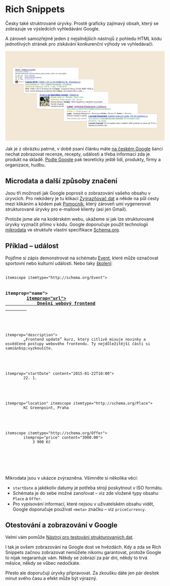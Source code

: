 # Rich Snippets

Česky také struktrované úryvky. Prostě graficky zajímavý obsah, který se zobrazuje ve výsledcích vyhledávání Google.

A zároveň samozřejmě jeden z nejsilnějších nástrojů z pohledu HTML kódu jednotlivých stránek pro získávání konkurenční výhody ve vyhledávači.

![Rich Snippets dostupné na českém Google](dist/images/original/rich-snippets.jpg)

Jak je z obrázku patrné, v době psaní článku máte [na českém Google](https://www.facebook.com/media/set/?set=a.384585593913.164660.250810683913&type=1) šanci nechat zobrazovat recenze, recepty, události a třeba informaci zda je produkt na skladě.
[Podle Google](https://support.google.com/webmasters/answer/99170?hl=cs) pak teoreticky ještě lidi, produkty, firmy a organizace, hudbu.

## Microdata a další způsoby značení

Jsou tři možnosti jak Google poprosit o zobrazování vašeho obsahu v úryvcích. Pro nekódery je tu klikací [Zvýrazňovač dat](https://support.google.com/webmasters/answer/2692911) a někde na půl cesty mezi klikáním a kódem pak [Pomocník](https://www.google.com/webmasters/markup-helper/), který zároveň umí vygenerovat strukturované úryvky pro e-mailové klienty (asi jen Gmail).

Protože jsme ale na kodérském webu, ukážeme si jak lze strukturované úryvky vyznačit přímo v kódu. Google doporučuje použít technologii [mikrodata](http://www.w3.org/TR/microdata/) ve struktuře vlastní specifikace [Schema.org](http://schema.org).

## Příklad – událost

Pojďme si zápis demonstrovat na schématu [Event](http://schema.org/Event), které může označovat sportovní nebo kulturní události. Nebo taky [školení](http://www.vzhurudolu.cz/kurzy):

<pre><code class="language-html">
<div <strong>itemscope itemtype=&quot;http://schema.org/Event&quot;</strong>>
    <h3 <strong>itemprop=&quot;name&quot;</strong>>
        <a href=&quot;/kurzy/webovy-frontend&quot; <strong>itemprop=&quot;url&quot;</strong>>
            Dne&scaron;n&iacute; webov&yacute; frontend
        </a>
    </h3>
    <p <strong>itemprop=&quot;description&quot;</strong>>
        &bdquo;Frontend update&rdquo; kurz, kter&yacute; citliv&#x11b; mixuje novinky a osv&#x11b;d&#x10d;en&eacute; postupy webov&eacute;ho frontendu. Ty nejd&#x16f;le&#x17e;it&#x11b;j&scaron;&iacute; &#x10d;&aacute;sti si sami&amp;nbsp;vyzkou&scaron;&iacute;te.
    </p>
    <p <strong>itemprop=&quot;startDate&quot; content=&quot;2015-01-22T10:00&quot;</strong>>
        22. 1.
    </p>
    <p <strong>itemprop=&quot;location&quot; itemscope itemtype=&quot;http://schema.org/Place&quot;</strong>>
        KC Greenpoint, Praha
    </p>
    <p <strong>itemscope itemtype=&quot;http://schema.org/Offer&quot;</strong>>
        <span <strong>itemprop=&quot;price&quot; content=&quot;3900.00&quot;</strong>>
            3 900 K&#x10d;
            <strong><meta itemprop=&quot;priceCurrency&quot; content=&quot;CZK&quot;></strong>
        </span>
    </p>
</div>
</code></pre>

Mikrodata jsou v ukázce zvýrazněna. Všimněte si několika věcí:

* `startDate` a jakékoliv datumy je potřeba stroji poskytnout v ISO formátu.
* Schémata je do sebe možné zanořovat – viz zde vložené typy obsahu `Place` a `Offer`.
* Pro vypisování informací, které nejsou v uživatelském obsahu vidět, Google doporučuje používat `<meta>` značku – viz `priceCurrency`.

## Otestování a zobrazování v Google

Velmi vám pomůže [Nástroj pro testování strukturovaných dat](http://www.google.com/webmasters/tools/richsnippets).

I tak je ovšem zobrazování na Google dost ve hvězdách. Kdy a zda se Rich Snippets začnou zobrazovat nemůžete nikomu garantovat, protože Google to nijak negarantuje vám. Někdy se zobrazí za pár dní, někdy to trvá měsíce, někdy se vůbec nedočkáte.

Přesto ale doporučuji úryvky připravovat. Za zkoušku dáte jen pár desítek minut svého času a efekt může být výrazný.

